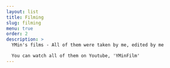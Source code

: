 ```yaml
---
layout: list
title: Filming
slug: filming
menu: true
order: 2
description: >
  YMin's films - All of them were taken by me, edited by me  

  You can watch all of them on Youtube, 'YMinFilm'  
---
```

